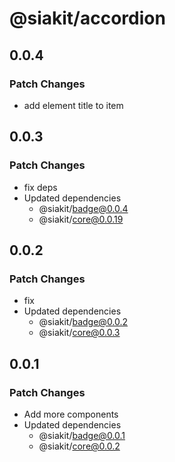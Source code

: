 # @siakit/accordion

## 0.0.4

### Patch Changes

- add element title to item

## 0.0.3

### Patch Changes

- fix deps
- Updated dependencies
  - @siakit/badge@0.0.4
  - @siakit/core@0.0.19

## 0.0.2

### Patch Changes

- fix
- Updated dependencies
  - @siakit/badge@0.0.2
  - @siakit/core@0.0.3

## 0.0.1

### Patch Changes

- Add more components
- Updated dependencies
  - @siakit/badge@0.0.1
  - @siakit/core@0.0.2
